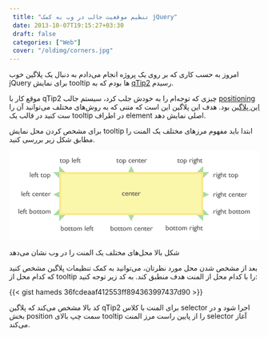 ```yaml
---
 title: "تنظیم موقعیت جالب در وب به کمک jQuery" 
 date: 2013-10-07T19:15:27+03:30
 draft: false 
 categories: ["Web"]
 cover: "/oldimg/corners.jpg"
---
```




امروز به حسب کاری که بر روی یک پروژه انجام می‌دادم به دنبال یک پلاگین خوب jQuery برای نمایش tooltip ها بودم که به [qTip2](http://qtip2.com/) رسیدم.



موقع کار با qTip2 چیزی که توجه‌ام را به خودش جلب کرد، سیستم جالب [positioning این پلاگین](http://qtip2.com/options#position) بود. هدف این پلاگین این است که متنی که به روش‌های مختلف می‌توانید آن را ست کنید در قالب یک tooltip در اطراف element اصلی نمایش دهد.



برای مشخص کردن محل نمایش tooltip ابتدا باید مفهوم مرزهای مختلف یک المنت را مطابق شکل زیر بررسی کنید.



![](/oldimg/corners.jpg)



شکل بالا محل‌های مختلف یک المنت را در وب نشان می‌دهد



بعد از مشخص شدن محل مورد نظرتان، می‌توانید به کمک تنظیمات پلاگین مشخص کنید که کدام محل از tooltip را با کدام محل از المنت هدف منطبق کند. به کد زیر توجه کنید:


{{< gist hameds 36fcdeaaf412553ff894363997437d90 >}}
    
    



کد بالا مشخص می‌کند که پلاگین qTip2 برای المنت با کلاس selector اجرا شود و در بخش position سمت چپ بالای tooltip را از پایین راست مرز المنت selector آغاز می‌کند.

